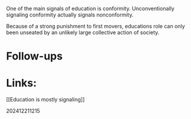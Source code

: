 One of the main signals of education is conformity. 
Unconventionally signaling conformity actually signals nonconformity.

Because of a strong punishment to first movers, educations role can only been unseated by an unlikely large collective action of society.

# Follow-ups


# Links: 
[[Education is mostly signaling]] 


202412211215
